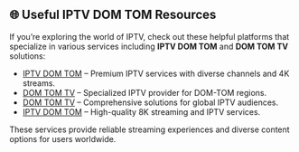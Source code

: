 ## 🌐 Useful IPTV DOM TOM Resources

If you’re exploring the world of IPTV, check out these helpful platforms that specialize in various services including **IPTV DOM TOM** and **DOM TOM TV** solutions:

- [IPTV DOM TOM](https://fire-viewtv.com) – Premium IPTV services with diverse channels and 4K streams.
- [DOM TOM TV](https://domtomptv.com) – Specialized IPTV provider for DOM-TOM regions.
- [DOM TOM TV](https://domtompmedia.com) – Comprehensive solutions for global IPTV audiences.
- [IPTV DOM TOM](https://iptvireland8k.com/) – High-quality 8K streaming and IPTV services.

These services provide reliable streaming experiences and diverse content options for users worldwide.
